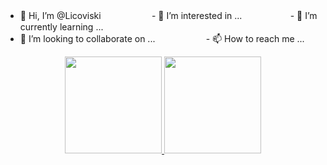 - 👋 Hi, I’m @Licoviski ㅤㅤㅤㅤㅤㅤ- 👀 I’m interested in ...ㅤㅤㅤㅤㅤㅤ- 🌱 I’m currently learning ...
- 💞️ I’m looking to collaborate on ... ㅤㅤㅤㅤㅤㅤ- 📫 How to reach me ...

<div align="center">
  <a href="https://github.com/Licoviski">
  <img height="155em" src="https://github-readme-stats.vercel.app/api?username=Licoviski&show_icons=true&theme=dracula&include_all_commits=true&count_private=true"/>
  <img height="155em" src="https://github-readme-stats.vercel.app/api/top-langs/?username=Licoviski&layout=compact&langs_count=7&theme=dracula"/>
</div>
